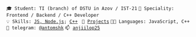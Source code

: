 <code>🎓 Student: TI (branch) of DSTU in Azov / IST-21</code>
<code>👷 Speciality: Frontend / Backend / C++ Developer </code><br>
<code>💡 Skills: 
[JS, Node.js](SKILLS.md);
[C++](SKILLS.md)
</code>
<code>🧻 [Projects](https://github.com/Anto-MSHK?tab=repositories)</code>
<code>🧑‍💻 Languages: JavaScript, C++</code><br>
<code>💬 telegram: [@antomshk](https://t.me/antomshk)</code>
<code>📫 [anjiilop25](mailto:anjiilop25@gmail.com)</code>
